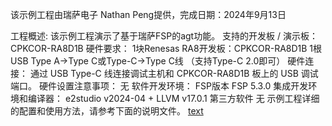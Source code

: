 该示例工程由瑞萨电子 Nathan Peng提供，完成日期：2024年9月13日

工程概述:
该示例工程演示了基于瑞萨FSP的agt功能。
支持的开发板 / 演示板：
CPKCOR-RA8D1B
硬件要求：
1块Renesas RA8开发板：CPKCOR-RA8D1B
1根USB Type A->Type C或Type-C->Type C线 （支持Type-C 2.0即可）
硬件连接：
通过 USB Type-C 线连接调试主机和 CPKCOR-RA8D1B 板上的 USB 调试端口。
硬件设置注意事项：
无
软件开发环境：
FSP版本
FSP 5.3.0
集成开发环境和编译器：
e2studio v2024-04 + LLVM v17.0.1
第三方软件
无
示例工程详细的配置和使用方法，请参考下面的说明文件。
[text](agt_cpkcor_ra8d1_ep.md)